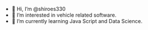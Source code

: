 - 👋 Hi, I’m @shiroes330
- 👀 I’m interested in vehicle related software.
- 🌱 I’m currently learning Java Script and Data Science.

<!---
shiroes330/shiroes330 is a ✨ special ✨ repository because its `README.md` (this file) appears on your GitHub profile.
You can click the Preview link to take a look at your changes.
--->
